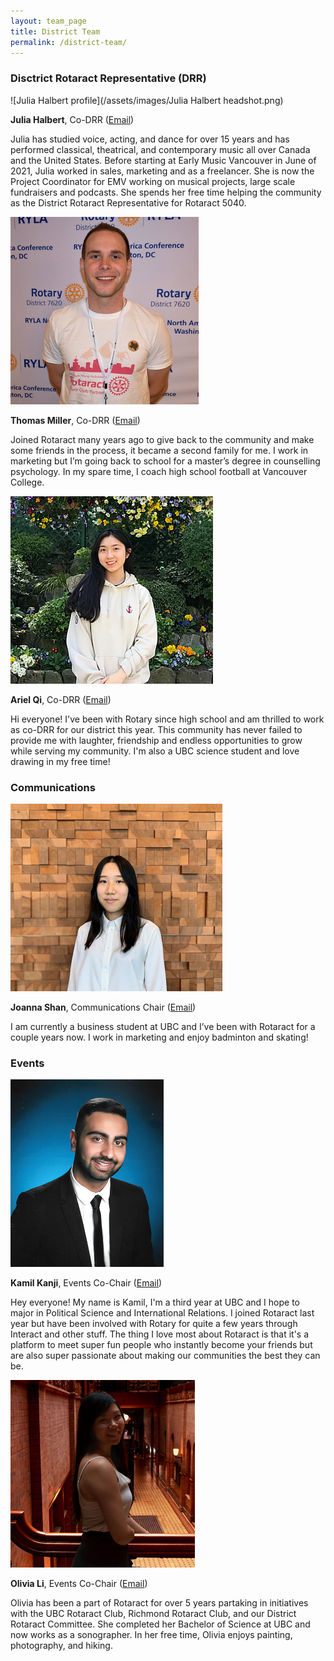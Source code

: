```yaml
---
layout: team_page
title: District Team
permalink: /district-team/
---
```


### Disctrict Rotaract Representative (DRR)

![Julia Halbert profile](/assets/images/Julia Halbert headshot.png)

**Julia Halbert**, Co-DRR ([Email](mailto:drr@rotaract5040.org))

Julia has studied voice, acting, and dance for over 15 years and has performed classical, theatrical, and contemporary music all over Canada and the United States. Before starting at Early Music Vancouver in June of 2021, Julia worked in sales, marketing and as a freelancer. She is now the Project Coordinator for EMV working on musical projects, large scale fundraisers and podcasts. She spends her free time helping the community as the District Rotaract Representative for Rotaract 5040. 

![Thomas Miller profile](/assets/images/thomas_miller.png)

**Thomas Miller**, Co-DRR ([Email](mailto:thomasbhmiller@gmail.com))

Joined Rotaract many years ago to give back to the community and make some friends in the process, it became a second family for me. I work in marketing but I’m going back to school for a master’s degree in counselling psychology. In my spare time, I coach high school football at Vancouver College. 

![Ariel Qi profile](/assets/images/ariel_qi.png)

**Ariel Qi**, Co-DRR ([Email](mailto:arielqi0518@gmail.com))

Hi everyone! I've been with Rotary since high school and am thrilled to work as co-DRR for our district this year. This community has never failed to provide me with laughter, friendship and endless opportunities to grow while serving my community. I'm also a UBC science student and love drawing in my free time! 

### Communications

![Joanna Shan profile](/assets/images/joanna_shan.png)

**Joanna Shan**, Communications Chair ([Email](mailto:itsjoanna8@gmail.com))

I am currently a business student at UBC and I’ve been with Rotaract for a couple years now. I work in marketing and  enjoy badminton and skating! 

### Events

![Kamil Kanji profile](/assets/images/kamil_kanji.png)

**Kamil Kanji**, Events Co-Chair ([Email](mailto:kamil7860.kk@gmail.com))

Hey everyone! My name is Kamil, I'm a third year at UBC and I hope to major in Political Science and International Relations. I joined Rotaract last year but have been involved with Rotary for quite a few years through Interact and other stuff. The thing I love most about Rotaract is that it's a platform to meet super fun people who instantly become your friends but are also super passionate about making our communities the best they can be. 

![Olivia Li profile](/assets/images/olivia_li.png)

**Olivia Li**, Events Co-Chair ([Email](mailto:oliviali013@gmail.com ))

Olivia has been a part of Rotaract for over 5 years partaking in initiatives with the UBC Rotaract Club, Richmond Rotaract Club, and our District Rotaract Committee. She completed her Bachelor of Science at UBC and now works as a sonographer. In her free time, Olivia enjoys painting, photography, and hiking. 
